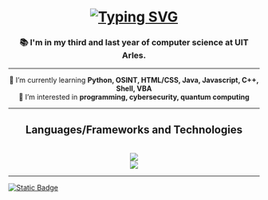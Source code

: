 <h1 align="center">
<a href="https://git.io/typing-svg">
  <img src="https://readme-typing-svg.herokuapp.com?font=Martian+Mono&duration=3000&pause=500&color=AFDFF7&center=true&width=500&height=70&lines=Hi+!+%F0%9F%91%8B;I'm+Rabah+%F0%9F%91%A8%F0%9F%8F%BB%E2%80%8D%F0%9F%92%BB;A+CS+Student+!" alt="Typing SVG" />
</a>
</h1>

<h3 align="center">📚 I'm in my third and last year of computer science at UIT Arles.</h3>

<hr/>
<div align="center">
 🌱 I’m currently learning <strong>Python, OSINT, HTML/CSS, Java, Javascript, C++, Shell, VBA</strong><br/>
 👀 I’m interested in <strong>programming, cybersecurity, quantum computing</strong>
</div>
<hr/>
 
 <h2 align="center">Languages/Frameworks and Technologies</h2>
 
<br/>

<div align="center">
    <img src="https://skillicons.dev/icons?i=js,html,css,bootstrap,cpp,qt,java,python,postgres" /><br>
     <img src="https://skillicons.dev/icons?i=github,gitlab,powershell,linux,bash,git,vim,azure,postman" /><br>

</div>

<hr />

[![Static Badge](https://img.shields.io/badge/LinkedIn-Rabah%20Nini-000080)](https://www.linkedin.com/in/rabah-nini-330a26263/)
